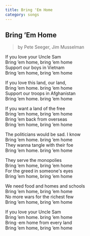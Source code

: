 ```yaml
---  
title: Bring 'Em Home  
category: songs  
---  
```

## Bring &rsquo;Em Home

> by Pete Seeger, Jim Musselman

If you love your Uncle Sam  
Bring &rsquo;em home, bring &rsquo;em home  
Support our boys in Vietnam  
Bring &rsquo;em home, bring &rsquo;em home

If you love this land, our land,  
Bring &rsquo;em home. bring &rsquo;em home  
Support our troops in Afghanistan  
Bring &rsquo;em home. bring &rsquo;em home

If you want a land of the free  
Bring &rsquo;em home, bring &rsquo;em home  
Bring &rsquo;em back from overseas  
Bring &rsquo;em home, bring &rsquo;em home

The politicians would be sad. I know  
Bring &rsquo;em home. bring &rsquo;em home  
They wanna tangle with their foe  
Bring &rsquo;em home. bring &rsquo;em home

They serve the monopolies  
Bring &rsquo;em home, bring &rsquo;em home  
For the greed in someone's eyes  
Bring &rsquo;em home, bring &rsquo;em home

We need food and homes and schools  
Bring &rsquo;em home, bring &rsquo;em home  
No more wars for the richest few  
Bring &rsquo;em home, bring &rsquo;em home

If you love your Uncle Sam  
Bring &rsquo;em home. bring &rsquo;em home  
Bring ·em home from every land  
Bring &rsquo;em home, bring &rsquo;em home
